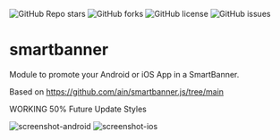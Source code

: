 ![GitHub Repo stars](https://img.shields.io/github/stars/Representaciones-Pedraja/smartbanner?style=social)
![GitHub forks](https://img.shields.io/github/forks/Representaciones-Pedraja/smartbanner?style=social)
![GitHub license](https://img.shields.io/badge/license-GNU%20GPL-blue.svg)
![GitHub issues](https://img.shields.io/github/issues/Representaciones-Pedraja/smartbanner)


# smartbanner
Module to promote your Android or iOS App in a SmartBanner.

Based on https://github.com/ain/smartbanner.js/tree/main


WORKING 50% 
Future Update Styles 

![screenshot-android](https://github.com/user-attachments/assets/23b4bf9e-b12d-4a0d-b856-502a06802d18)
![screenshot-ios](https://github.com/user-attachments/assets/4026b9c7-0b1b-47e9-bad9-d20425829c34)


